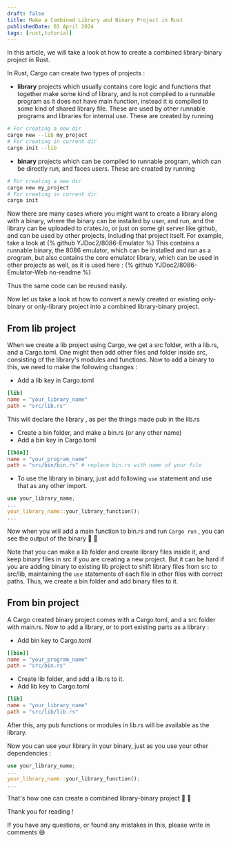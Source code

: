 ```yaml
---
draft: false
title: Make a Combined Library and Binary Project in Rust
publishedDate: 01 April 2024
tags: [rust,tutorial]
---
```


In this article, we will take a look at how to create a combined library-binary project in Rust.

In Rust, Cargo can create two types of projects :

* **library** projects which usually contains core logic and functions that together make some kind of library, and is not compiled to a runnable program as it does not have main function, instead it is compiled to some kind of shared library file. These are used by other runnable programs and libraries for internal use.
These are created by running 


```sh
# For creating a new dir
cargo new --lib my_project
# For creating in current dir
cargo init --lib
```

* **binary** projects which can be compiled to runnable program, which can be directly run, and faces users.
These are created by running


```sh
# For creating a new dir
cargo new my_project
# For creating in current dir
cargo init
```

Now there are many cases where you might want to create a library along with a binary, where the binary can be installed by user, and run, and the library can be uploaded to crates.io, or just on some git server like github, and can be used by other projects, including that project itself. For example, take a look at
{% github YJDoc2/8086-Emulator %}
This contains a runnable binary, the 8086 emulator, which can be installed and run as a program, but also contains the core emulator library, which can be used in other projects as well, as it is used here :
{% github YJDoc2/8086-Emulator-Web no-readme %}

Thus the same code can be reused easily.

Now let us take a look at how to convert a newly created or existing only-binary or only-library project into a combined library-binary project.

## From lib project
When we create a lib project using Cargo, we get a src folder, with a lib.rs, and a Cargo.toml. One might then add other files and folder inside src, consisting of the library's modules and functions.
Now to add a binary to this, we need to make the following changes :
* Add a lib key in Cargo.toml
```toml
[lib]
name = "your_library_name"
path = "src/lib.rs"
```
This will declare the library , as per the things made pub in the lib.rs
* Create a bin folder, and make a bin.rs (or any other name)
* Add a bin key in Cargo.toml
```toml
[[bin]]
name = "your_program_name"
path = "src/bin/bin.rs" # replace bin.rs with name of your file
```
* To use the library in binary, just add following `use` statement and use that as any other import.
```rust
use your_library_name;
...
your_library_name::your_library_function();
...
```
Now when you will add a main function to bin.rs and run `Cargo run` , you can see the output of the binary :tada: :tada:

Note that you can make a lib folder and create library files inside it, and keep binary files in src if you are creating a new project. But it can be hard if you are adding binary to existing lib project to shift library files from src to src/lib, maintaining the `use` statements of each file in other files with correct paths. Thus, we create a bin folder and add binary files to it.

## From bin project
A Cargo created binary project comes with a Cargo.toml, and a src folder with main.rs.
Now to add a library, or to port existing parts as a library :

* Add bin key to Cargo.toml
```toml
[[bin]]
name = "your_program_name"
path = "src/bin.rs"
```
* Create lib folder, and add a lib.rs to it.
* Add lib key to Cargo.toml
```toml
[lib]
name = "your_library_name"
path = "src/lib/lib.rs"
```
After this, any pub functions or modules in lib.rs will be available as the library.

Now you can use your library in your binary, just as you use your other dependencies :
```rust
use your_library_name;
...
your_library_name::your_library_function();
...
```
That's how one can create a combined library-binary project :tada: :tada:

Thank you for reading !

If you have any questions, or found any mistakes in this, please write in comments :smile:
